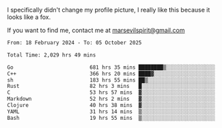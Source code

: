 I specifically didn't change my profile picture, I really like this because it looks like a fox.

If you want to find me, contact me at marsevilspirit@gmail.com

<!--START_SECTION:waka-->

```txt
From: 18 February 2024 - To: 05 October 2025

Total Time: 2,029 hrs 49 mins

Go                         681 hrs 35 mins ████████▒░░░░░░░░░░░░░░░░   33.58 %
C++                        366 hrs 20 mins ████▓░░░░░░░░░░░░░░░░░░░░   18.05 %
sh                         183 hrs 55 mins ██▒░░░░░░░░░░░░░░░░░░░░░░   09.06 %
Rust                       82 hrs 3 mins   █░░░░░░░░░░░░░░░░░░░░░░░░   04.04 %
C                          53 hrs 57 mins  ▓░░░░░░░░░░░░░░░░░░░░░░░░   02.66 %
Markdown                   52 hrs 2 mins   ▓░░░░░░░░░░░░░░░░░░░░░░░░   02.56 %
Clojure                    40 hrs 38 mins  ▓░░░░░░░░░░░░░░░░░░░░░░░░   02.00 %
YAML                       31 hrs 14 mins  ▒░░░░░░░░░░░░░░░░░░░░░░░░   01.54 %
Bash                       19 hrs 55 mins  ▒░░░░░░░░░░░░░░░░░░░░░░░░   00.98 %
```

<!--END_SECTION:waka-->
